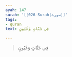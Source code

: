 ```yaml
---
ayah: 147
surah: '[[026-Surah|سورة]]'
tags:
- quran
text: فِي جَنَّاتٍ وَعُيُونٍ

---
```

> فِي جَنَّاتٍ وَعُيُونٍ
